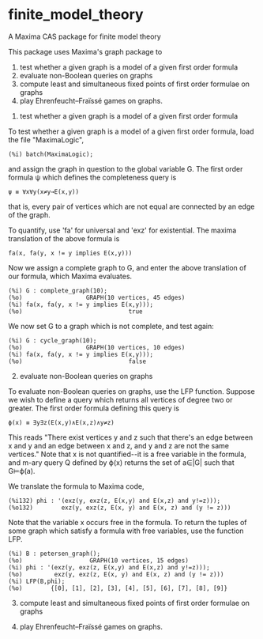 # finite_model_theory
A Maxima CAS package for finite model theory

This package uses Maxima's graph package to 
1) test whether a given graph is a model of a given first order formula
2) evaluate non-Boolean queries on graphs
3) compute least and simultaneous fixed points of first order formulae on graphs
4) play Ehrenfeucht–Fraïssé games on graphs.

1. test whether a given graph is a model of a given first order formula

To test whether a given graph is a model of a given first order formula, load the file "MaximaLogic",

  	(%i) batch(MaximaLogic);

and assign the graph in question to the global variable G.  The first order formula ψ which defines the completeness query is

  	ψ ≡ ∀x∀y(x≠y→E(x,y))

that is, every pair of vertices which are not equal are connected by an edge of the graph.

To quantify, use 'fa' for universal and 'exz' for existential.  The maxima translation of the above formula is

  	fa(x, fa(y, x != y implies E(x,y)))

Now we assign a complete graph to G, and enter the above translation of our formula, which Maxima evaluates.

  	(%i) G : complete_graph(10);
  	(%o)                  GRAPH(10 vertices, 45 edges)
  	(%i) fa(x, fa(y, x != y implies E(x,y)));
  	(%o)                              true

We now set G to a graph which is not complete, and test again:

  	(%i) G : cycle_graph(10);
  	(%o)                  GRAPH(10 vertices, 10 edges)
  	(%i) fa(x, fa(y, x != y implies E(x,y)));
  	(%o)                              false

2) evaluate non-Boolean queries on graphs

To evaluate non-Boolean queries on graphs, use the LFP function.   Suppose we wish to define a query which returns all vertices of degree two or greater.  The first order formula defining this query is

    ϕ(x) ≡ ∃y∃z(E(x,y)∧E(x,z)∧y≠z)

This reads "There exist vertices y and z such that there's an edge between x and y and an edge between x and z, and y and z are not the same vertices."  Note that x is not quantified--it is a free variable in the formula, and m-ary query  Q defined by ϕ(x) returns the set of a∈|G| such that G⊨ϕ(a). 

We translate the formula to Maxima code,

  	(%i132) phi : '(exz(y, exz(z, E(x,y) and E(x,z) and y!=z)));
  	(%o132)        exz(y, exz(z, E(x, y) and E(x, z) and (y != z)))

Note that the variable x occurs free in the formula.  To return the tuples of some graph which satisfy a formula with free variables, use the function LFP.

    (%i) B : petersen_graph();
    (%o)                   GRAPH(10 vertices, 15 edges)
    (%i) phi : '(exz(y, exz(z, E(x,y) and E(x,z) and y!=z)));
    (%o)         exz(y, exz(z, E(x, y) and E(x, z) and (y != z)))
    (%i) LFP(B,phi);
    (%o)        {[0], [1], [2], [3], [4], [5], [6], [7], [8], [9]}

3) compute least and simultaneous fixed points of first order formulae on graphs

4) play Ehrenfeucht–Fraïssé games on graphs.
